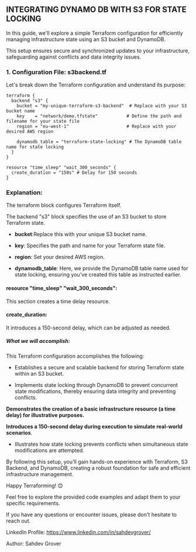 ## INTEGRATING DYNAMO DB WITH S3 FOR STATE LOCKING



In this guide, we'll explore a simple Terraform configuration for efficiently managing infrastructure state using an S3 bucket and DynamoDB. 

This setup ensures secure and synchronized updates to your infrastructure, safeguarding against conflicts and data integrity issues.

### 1. Configuration File: s3backend.tf

Let's break down the Terraform configuration and understand its purpose:

```
terraform {
  backend "s3" {
    bucket = "my-unique-terraform-s3-backend"  # Replace with your S3 bucket name
    key    = "network/demo.tfstate"           # Define the path and filename for your state file
    region = "eu-west-1"                      # Replace with your desired AWS region

    dynamodb_table = "terraform-state-locking" # The DynamoDB table name for state locking
  }
}

resource "time_sleep" "wait_300_seconds" {
  create_duration = "150s" # Delay for 150 seconds
}
```
### Explanation:

The terraform block configures Terraform itself.

The backend "s3" block specifies the use of an S3 bucket to store Terraform state.

* **bucket**:Replace this with your unique S3 bucket name.

* **key**: Specifies the path and name for your Terraform state file.

* **region**: Set your desired AWS region.

* **dynamodb_table**: Here, we provide the DynamoDB table name used for state locking, ensuring you've created this table as instructed earlier.

#### resource "time_sleep" "wait_300_seconds": 

This section creates a time delay resource.

#### create_duration: 

It introduces a 150-second delay, which can be adjusted as needed.

##### What we will accomplish:

This Terraform configuration accomplishes the following:

* Establishes a secure and scalable backend for storing Terraform state within an S3 bucket.

* Implements state locking through DynamoDB to prevent concurrent state modifications, thereby ensuring data integrity and preventing conflicts.

**Demonstrates the creation of a basic infrastructure resource (a time delay) for illustrative purposes.**

**Introduces a 150-second delay during execution to simulate real-world scenarios**.

* Illustrates how state locking prevents conflicts when simultaneous state modifications are attempted.

By following this setup, you'll gain hands-on experience with Terraform, S3 Backend, and DynamoDB, creating a robust foundation for safe and efficient infrastructure management. 

Happy Terraforming! 😊

Feel free to explore the provided code examples and adapt them to your specific requirements. 

If you have any questions or encounter issues, please don't hesitate to reach out.

LinkedIn Profile: https://www.linkedin.com/in/sahdevgrover/

Author: Sahdev Grover